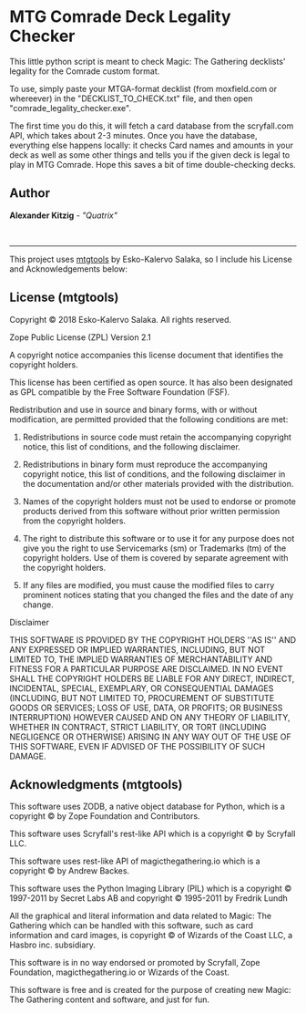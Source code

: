 # MTG Comrade Deck Legality Checker

This little python script is meant to check Magic: The Gathering decklists' legality for the Comrade custom format.

To use, simply paste your MTGA-format decklist (from moxfield.com or whereever) in the "DECKLIST_TO_CHECK.txt" file, and then open "comrade_legality_checker.exe".

The first time you do this, it will fetch a card database from the scryfall.com API, which takes about 2-3 minutes.
Once you have the database, everything else happens locally: it checks Card names and amounts in your deck as well as some other things and tells you if
the given deck is legal to play in MTG Comrade. Hope this saves a bit of time double-checking decks.

## Author
**Alexander Kitzig** - *"Quatrix"*

&nbsp; 

--- 

This project uses [mtgtools](https://github.com/EskoSalaka/mtgtools) by Esko-Kalervo Salaka, so I include his License and Acknowledgements below:

## License (mtgtools)

Copyright © 2018 Esko-Kalervo Salaka.
All rights reserved.

Zope Public License (ZPL) Version 2.1

A copyright notice accompanies this license document that identifies the
copyright holders.

This license has been certified as open source. It has also been designated as
GPL compatible by the Free Software Foundation (FSF).

Redistribution and use in source and binary forms, with or without
modification, are permitted provided that the following conditions are met:

1. Redistributions in source code must retain the accompanying copyright
   notice, this list of conditions, and the following disclaimer.

2. Redistributions in binary form must reproduce the accompanying copyright
   notice, this list of conditions, and the following disclaimer in the
   documentation and/or other materials provided with the distribution.

3. Names of the copyright holders must not be used to endorse or promote
   products derived from this software without prior written permission from the
   copyright holders.

4. The right to distribute this software or to use it for any purpose does not
   give you the right to use Servicemarks (sm) or Trademarks (tm) of the
   copyright
   holders. Use of them is covered by separate agreement with the copyright
   holders.

5. If any files are modified, you must cause the modified files to carry
   prominent notices stating that you changed the files and the date of any
   change.

Disclaimer

THIS SOFTWARE IS PROVIDED BY THE COPYRIGHT HOLDERS ''AS IS'' AND ANY EXPRESSED
OR IMPLIED WARRANTIES, INCLUDING, BUT NOT LIMITED TO, THE IMPLIED WARRANTIES
OF MERCHANTABILITY AND FITNESS FOR A PARTICULAR PURPOSE ARE DISCLAIMED. IN NO
EVENT SHALL THE COPYRIGHT HOLDERS BE LIABLE FOR ANY DIRECT, INDIRECT,
INCIDENTAL, SPECIAL, EXEMPLARY, OR CONSEQUENTIAL DAMAGES (INCLUDING, BUT NOT
LIMITED TO, PROCUREMENT OF SUBSTITUTE GOODS OR SERVICES; LOSS OF USE, DATA, OR
PROFITS; OR BUSINESS INTERRUPTION) HOWEVER CAUSED AND ON ANY THEORY OF
LIABILITY, WHETHER IN CONTRACT, STRICT LIABILITY, OR TORT (INCLUDING
NEGLIGENCE OR OTHERWISE) ARISING IN ANY WAY OUT OF THE USE OF THIS SOFTWARE,
EVEN IF ADVISED OF THE POSSIBILITY OF SUCH DAMAGE.

## Acknowledgments (mtgtools)

This software uses ZODB, a native object database for Python, which is a
copyright © by Zope Foundation and Contributors.

This software uses Scryfall's rest-like API which is a copyright © by Scryfall LLC.

This software uses rest-like API of magicthegathering.io which is a copyright © by Andrew Backes.

This software uses the Python Imaging Library (PIL) which is a copyright © 1997-2011 by Secret Labs AB and
copyright © 1995-2011 by Fredrik Lundh

All the graphical and literal information and data related to Magic: The Gathering which can be handled with this
software, such as card information and card images, is copyright © of Wizards of the Coast LLC, a
Hasbro inc. subsidiary.

This software is in no way endorsed or promoted by Scryfall, Zope Foundation, magicthegathering.io or
Wizards of the Coast.

This software is free and is created for the purpose of creating new Magic: The Gathering content and software, and
just for fun.
